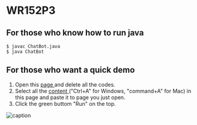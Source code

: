 # WR152P3

## For those who know how to run java
```
$ javac ChatBot.java
$ java ChatBot
```


## For those who want a quick demo
1. Open this <a href="https://www.onlinegdb.com/online_java_compiler" target="_blank"> page </a> and delete all the codes.
2. Select all the <a href="https://raw.githubusercontent.com/TingLunHsu/WR152P3/main/Main.java" target="_blank"> content </a> ("Ctrl+A" for Windows, "command+A" for Mac) in this page and paste it to page you just open.
3. Click the green buttom "Run" on the top.

![caption]("Downloads/WR152P3-demo-setup.gif")